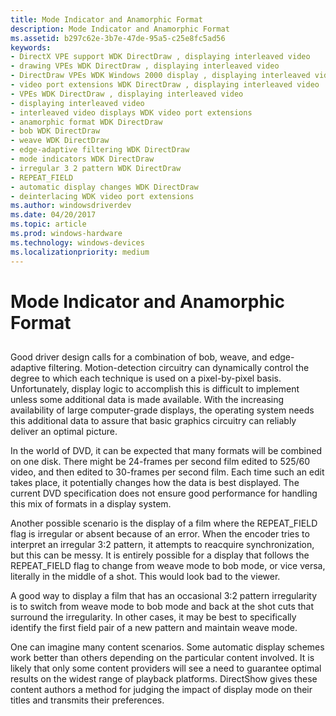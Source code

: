 ```yaml
---
title: Mode Indicator and Anamorphic Format
description: Mode Indicator and Anamorphic Format
ms.assetid: b297c62e-3b7e-47de-95a5-c25e8fc5ad56
keywords:
- DirectX VPE support WDK DirectDraw , displaying interleaved video
- drawing VPEs WDK DirectDraw , displaying interleaved video
- DirectDraw VPEs WDK Windows 2000 display , displaying interleaved video
- video port extensions WDK DirectDraw , displaying interleaved video
- VPEs WDK DirectDraw , displaying interleaved video
- displaying interleaved video
- interleaved video displays WDK video port extensions
- anamorphic format WDK DirectDraw
- bob WDK DirectDraw
- weave WDK DirectDraw
- edge-adaptive filtering WDK DirectDraw
- mode indicators WDK DirectDraw
- irregular 3 2 pattern WDK DirectDraw
- REPEAT_FIELD
- automatic display changes WDK DirectDraw
- deinterlacing WDK video port extensions
ms.author: windowsdriverdev
ms.date: 04/20/2017
ms.topic: article
ms.prod: windows-hardware
ms.technology: windows-devices
ms.localizationpriority: medium
---
```


# Mode Indicator and Anamorphic Format


## <span id="ddk_mode_indicator_and_anamorphic_format_gg"></span><span id="DDK_MODE_INDICATOR_AND_ANAMORPHIC_FORMAT_GG"></span>


Good driver design calls for a combination of bob, weave, and edge-adaptive filtering. Motion-detection circuitry can dynamically control the degree to which each technique is used on a pixel-by-pixel basis. Unfortunately, display logic to accomplish this is difficult to implement unless some additional data is made available. With the increasing availability of large computer-grade displays, the operating system needs this additional data to assure that basic graphics circuitry can reliably deliver an optimal picture.

In the world of DVD, it can be expected that many formats will be combined on one disk. There might be 24-frames per second film edited to 525/60 video, and then edited to 30-frames per second film. Each time such an edit takes place, it potentially changes how the data is best displayed. The current DVD specification does not ensure good performance for handling this mix of formats in a display system.

Another possible scenario is the display of a film where the REPEAT\_FIELD flag is irregular or absent because of an error. When the encoder tries to interpret an irregular 3:2 pattern, it attempts to reacquire synchronization, but this can be messy. It is entirely possible for a display that follows the REPEAT\_FIELD flag to change from weave mode to bob mode, or vice versa, literally in the middle of a shot. This would look bad to the viewer.

A good way to display a film that has an occasional 3:2 pattern irregularity is to switch from weave mode to bob mode and back at the shot cuts that surround the irregularity. In other cases, it may be best to specifically identify the first field pair of a new pattern and maintain weave mode.

One can imagine many content scenarios. Some automatic display schemes work better than others depending on the particular content involved. It is likely that only some content providers will see a need to guarantee optimal results on the widest range of playback platforms. DirectShow gives these content authors a method for judging the impact of display mode on their titles and transmits their preferences.

 

 





